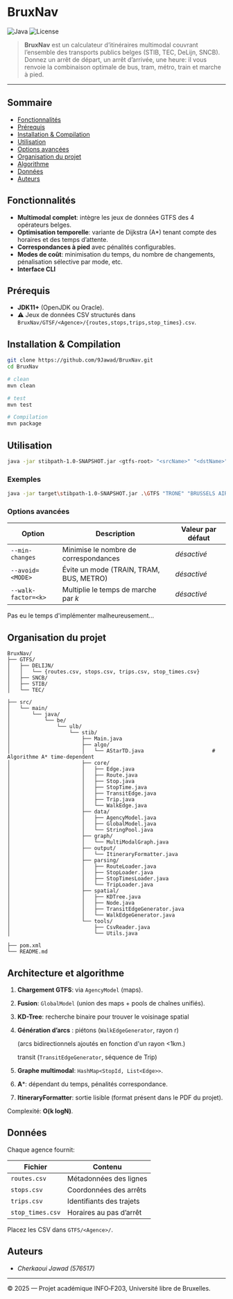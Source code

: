 # BruxNav

![Java](https://img.shields.io/badge/Java-11%2B-blue?style=flat-square) ![License](https://img.shields.io/badge/license-Academic-lightgrey?style=flat-square)

> **BruxNav** est un calculateur d’itinéraires multimodal couvrant l’ensemble des transports publics belges (STIB, TEC, DeLijn, SNCB). Donnez un arrêt de départ, un arrêt d’arrivée, une heure: il vous renvoie la combinaison optimale de bus, tram, métro, train et marche à pied.

---

## Sommaire

* [Fonctionnalités](#fonctionnalités)
* [Prérequis](#prérequis)
* [Installation & Compilation](#installation--compilation)
* [Utilisation](#utilisation)
* [Options avancées](#options-avancées)
* [Organisation du projet](#organisation-du-projet)
* [Algorithme](#Architecture-et-algorithme)
* [Données](#données)
* [Auteurs](#auteurs)

## Fonctionnalités

* **Multimodal complet**: intègre les jeux de données GTFS des 4 opérateurs belges.
* **Optimisation temporelle**: variante de Dijkstra (A*) tenant compte des horaires et des temps d’attente.
* **Correspondances à pied** avec pénalités configurables.
* **Modes de coût**: minimisation du temps, du nombre de changements, pénalisation sélective par mode, etc.
* **Interface CLI** 

## Prérequis

* **JDK11+** (OpenJDK ou Oracle).
* ⚠ Jeux de données CSV structurés dans `BruxNav/GTSF/<Agence>/{routes,stops,trips,stop_times}.csv`.

## Installation & Compilation

```bash
git clone https://github.com/9Jawad/BruxNav.git
cd BruxNav

# clean
mvn clean

# test
mvn test

# Compilation
mvn package
```

## Utilisation

```bash
java -jar stibpath-1.0-SNAPSHOT.jar <gtfs-root> "<srcName>" "<dstName>" "<HH:mm:ss>"

```

### Exemples

```bash
java -jar target\stibpath-1.0-SNAPSHOT.jar .\GTFS "TRONE" "BRUSSELS AIRPORT" "04:30:00"
```

### Options avancées

| Option              | Description                             | Valeur par défaut |
| ------------------- | --------------------------------------- | ----------------- |
| `--min-changes`     | Minimise le nombre de correspondances   | *désactivé*       |
| `--avoid=<MODE>`    | Évite un mode (TRAIN, TRAM, BUS, METRO) | *désactivé*           |
| `--walk-factor=<k>` | Multiplie le temps de marche par *k*    | *désactivé*              |

Pas eu le temps d'implémenter malheureusement...

## Organisation du projet

```
BruxNav/
├── GTFS/
│   ├── DELIJN/
│   │   └── {routes.csv, stops.csv, trips.csv, stop_times.csv}
│   ├── SNCB/
│   ├── STIB/
│   └── TEC/

├── src/
│   └── main/
│       └── java/
│           └── be/
│               └── ulb/
│                   └── stib/
│                       ├── Main.java
│                       ├── algo/
│                       │   └── AStarTD.java                      # Algorithme A* time-dependent
│                       ├── core/
│                       │   ├── Edge.java
│                       │   ├── Route.java
│                       │   ├── Stop.java
│                       │   ├── StopTime.java
│                       │   ├── TransitEdge.java
│                       │   ├── Trip.java
│                       │   └── WalkEdge.java
│                       ├── data/
│                       │   ├── AgencyModel.java
│                       │   ├── GlobalModel.java
│                       │   └── StringPool.java
│                       ├── graph/
│                       │   └── MultiModalGraph.java
│                       ├── output/
│                       │   └── ItineraryFormatter.java
│                       ├── parsing/
│                       │   ├── RouteLoader.java
│                       │   ├── StopLoader.java
│                       │   ├── StopTimesLoader.java
│                       │   └── TripLoader.java
│                       ├── spatial/
│                       │   ├── KDTree.java
│                       │   ├── Node.java
│                       │   ├── TransitEdgeGenerator.java
│                       │   └── WalkEdgeGenerator.java
│                       └── tools/
│                           ├── CsvReader.java
│                           └── Utils.java

├── pom.xml
└── README.md

```

## Architecture et algorithme

1. **Chargement GTFS**: via `AgencyModel` (maps).

2. **Fusion**: `GlobalModel` (union des maps + pools de chaînes unifiés).

3. **KD-Tree**: recherche binaire pour trouver le voisinage spatial

4. **Génération d’arcs** :
    piétons (`WalkEdgeGenerator`, rayon r)

    (arcs bidirectionnels ajoutés en fonction d'un rayon <1km.)

    transit (`TransitEdgeGenerator`, séquence de Trip)

5. **Graphe multimodal**: `HashMap<StopId, List<Edge>>`.

6. **A***: dépendant du temps, pénalités correspondance.

7. **ItineraryFormatter**: sortie lisible (format présent dans le PDF du projet).


Complexité: **O(k logN)**.

## Données

Chaque agence fournit:

| Fichier          | Contenu                  |
| ---------------- | ------------------------ |
| `routes.csv`     | Métadonnées des lignes   |
| `stops.csv`      | Coordonnées des arrêts   |
| `trips.csv`      | Identifiants des trajets |
| `stop_times.csv` | Horaires au pas d’arrêt  |

Placez les CSV dans `GTFS/<Agence>/`.

## Auteurs

* *Cherkaoui Jawad (576517)*

---

© 2025 — Projet académique INFO‑F203, Université libre de Bruxelles.
